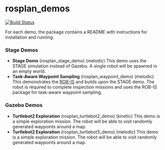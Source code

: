 # rosplan_demos

[![Build Status](https://travis-ci.com/KCL-Planning/rosplan_demos.svg?branch=master)](https://travis-ci.com/KCL-Planning/rosplan_demos)

For each demo, the package contains a README with instructions for installation and running.

### Stage Demos
- **Stage Demo** (rosplan_stage_demo) (melodic) This demo uses the STAGE simulation instead of Gazebo. A single robot will be spawned in an empty world.
- **Task-Aware Waypoint Sampling** (rosplan_waypoint_demo) (melodic) This demonstrates the [ROB-IS](https://github.com/sarah-keren/ROB-IS) and builds upon the STAGE demo. The robot is required to complete inspection missions and uses the ROB-IS package for task-aware waypoint sampling.

### Gazebo Demos
- **Turtlebot2 Exploration** (rosplan_turtlebot2_demo) (kinetic) This demo is a simple exploration mission. The robot will be able to visit randomly generated waypoints around a map.
- **Turtlebot2 Exploration** (rosplan_turtlebot3_demo) (melodic) This demo is a simple exploration mission. The robot will be able to visit randomly generated waypoints around a map.
